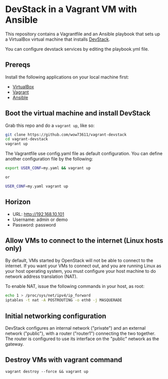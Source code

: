 # DevStack in a Vagrant VM with Ansible

This repository contains a Vagrantfile and an Ansible playbook
that sets up a VirtualBox virtual machine that installs [DevStack][4].


You can configure devstack services by editing the playbook.yml file.


## Prereqs

Install the following applications on your local machine first:

 * [VirtualBox][5]
 * [Vagrant][2]
 * [Ansible][3]


## Boot the virtual machine and install DevStack

Grab this repo and do a `vagrant up`, like so:

```bash
git clone https://github.com/wow73611/vagrant-devstack
cd vagrant-devstack
vagrant up
```


The Vagrantfile use config.yaml file as default configuration.
You can define another configuration file by the following: 

```bash
export USER_CONF=my.yaml && vagrant up

or

USER_CONF=my.yaml vagrant up
```

## Horizon

* URL: http://192.168.10.101
* Username: admin or demo
* Password: password


## Allow VMs to connect to the internet (Linux hosts only)

By default, VMs started by OpenStack will not be able to connect to the
internet. If you want your VMs to connect out, and you are running Linux
as your host operating system, you must configure your host machine to do
network address translation (NAT).

To enable NAT, issue the following commands in your host, as root:

```bash
echo 1 > /proc/sys/net/ipv4/ip_forward
iptables -t nat -A POSTROUTING -o eth0 -j MASQUERADE
```


## Initial networking configuration

DevStack configures an internal network ("private") and an external network ("public"), with a router ("router1") connecting the two together. The router is configured to use its interface on the "public" network as the gateway.


## Destroy VMs with vagrant command

    vagrant destroy --force && vagrant up


[1]: https://github.com/bcwaldon/vagrant_devstack
[2]: http://vagrantup.com
[3]: http://ansible.com
[4]: http://devstack.org
[5]: http://virtualbox.org
[6]: http://blog.nasmart.me/internet-access-with-virtualbox-host-only-networks-on-os-x-mavericks/
[7]: https://github.com/lorin/devstack-vm

